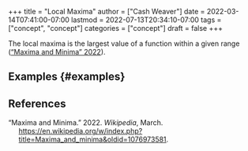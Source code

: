 +++
title = "Local Maxima"
author = ["Cash Weaver"]
date = 2022-03-14T07:41:00-07:00
lastmod = 2022-07-13T20:34:10-07:00
tags = ["concept", "concept"]
categories = ["concept"]
draft = false
+++

The local maxima is the largest value of a function within a given range (<a href="#citeproc_bib_item_1">“Maxima and Minima” 2022</a>).


## Examples {#examples}

## References

<style>.csl-entry{text-indent: -1.5em; margin-left: 1.5em;}</style><div class="csl-bib-body">
  <div class="csl-entry"><a id="citeproc_bib_item_1"></a>“Maxima and Minima.” 2022. <i>Wikipedia</i>, March. <a href="https://en.wikipedia.org/w/index.php?title=Maxima_and_minima&oldid=1076973581">https://en.wikipedia.org/w/index.php?title=Maxima_and_minima&#38;oldid=1076973581</a>.</div>
</div>
